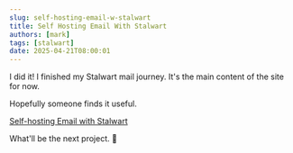 ```yaml
---
slug: self-hosting-email-w-stalwart
title: Self Hosting Email With Stalwart
authors: [mark]
tags: [stalwart]
date: 2025-04-21T08:00:01
---
```


I did it! I finished my Stalwart mail journey. It's the main content of the site for now.

Hopefully someone finds it useful.

[Self-hosting Email with Stalwart](/docs/self-hosting-mail)

<!-- truncate -->

What'll be the next project. 🤔